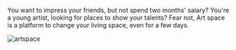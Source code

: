 You want to impress your friends, but not spend two months' salary?
You're a young artist, looking for places to show your talents?
Fear not, Art space is a platform to change your living space, even for a few days.

![artspace](https://serving.photos.photobox.com/40244454470423134489abbf028982155e4963bd87b2d5dbfabfd1cd5bda8b44b6b6cf90.jpg)
